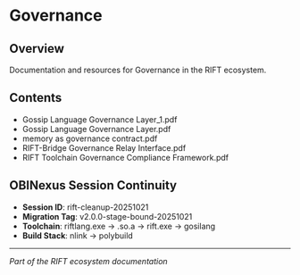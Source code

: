 # Governance

## Overview
Documentation and resources for Governance in the RIFT ecosystem.

## Contents
- Gossip Language Governance Layer_1.pdf
- Gossip Language Governance Layer.pdf
- memory as governance contract.pdf
- RIFT-Bridge Governance Relay Interface.pdf
- RIFT Toolchain Governance Compliance Framework.pdf

## OBINexus Session Continuity
- **Session ID**: rift-cleanup-20251021
- **Migration Tag**: v2.0.0-stage-bound-20251021
- **Toolchain**: riftlang.exe → .so.a → rift.exe → gosilang
- **Build Stack**: nlink → polybuild

---
*Part of the RIFT ecosystem documentation*
